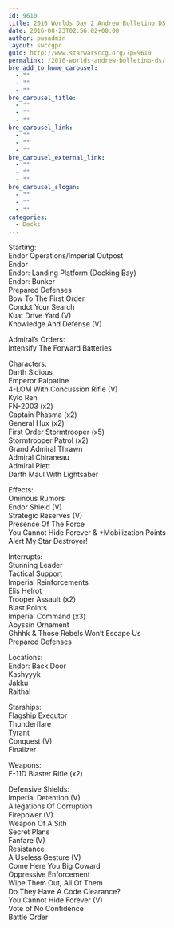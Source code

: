 ```yaml
---
id: 9610
title: 2016 Worlds Day 2 Andrew Bolletino DS
date: 2016-08-23T02:56:02+00:00
author: pwsadmin
layout: swccgpc
guid: http://www.starwarsccg.org/?p=9610
permalink: /2016-worlds-andrew-bolletino-ds/
bre_add_to_home_carousel:
  - ""
  - ""
  - ""
bre_carousel_title:
  - ""
  - ""
  - ""
bre_carousel_link:
  - ""
  - ""
  - ""
bre_carousel_external_link:
  - ""
  - ""
  - ""
bre_carousel_slogan:
  - ""
  - ""
  - ""
categories:
  - Decks
---
```

Starting:  
Endor Operations/Imperial Outpost  
Endor  
Endor: Landing Platform (Docking Bay)  
Endor: Bunker  
Prepared Defenses  
Bow To The First Order  
Condct Your Search  
Kuat Drive Yard (V)  
Knowledge And Defense (V)

Admiral&#8217;s Orders:  
Intensify The Forward Batteries

Characters:  
Darth Sidious  
Emperor Palpatine  
4-LOM With Concussion Rifle (V)  
Kylo Ren  
FN-2003 (x2)  
Captain Phasma (x2)  
General Hux (x2)  
First Order Stormtrooper (x5)  
Stormtrooper Patrol (x2)  
Grand Admiral Thrawn  
Admiral Chiraneau  
Admiral Piett  
Darth Maul With Lightsaber

Effects:  
Ominous Rumors  
Endor Shield (V)  
Strategic Reserves (V)  
Presence Of The Force  
You Cannot Hide Forever & *Mobilization Points  
Alert My Star Destroyer!

Interrupts:  
Stunning Leader  
Tactical Support  
Imperial Reinforcements  
Elis Helrot  
Trooper Assault (x2)  
Blast Points  
Imperial Command (x3)  
Abyssin Ornament  
Ghhhk & Those Rebels Won&#8217;t Escape Us  
Prepared Defenses

Locations:  
Endor: Back Door  
Kashyyyk  
Jakku  
Raithal

Starships:  
Flagship Executor  
Thunderflare  
Tyrant  
Conquest (V)  
Finalizer

Weapons:  
F-11D Blaster Rifle (x2)

Defensive Shields:  
Imperial Detention (V)  
Allegations Of Corruption  
Firepower (V)  
Weapon Of A Sith  
Secret Plans  
Fanfare (V)  
Resistance  
A Useless Gesture (V)  
Come Here You Big Coward  
Oppressive Enforcement  
Wipe Them Out, All Of Them  
Do They Have A Code Clearance?  
You Cannot Hide Forever (V)  
Vote of No Confidence  
Battle Order